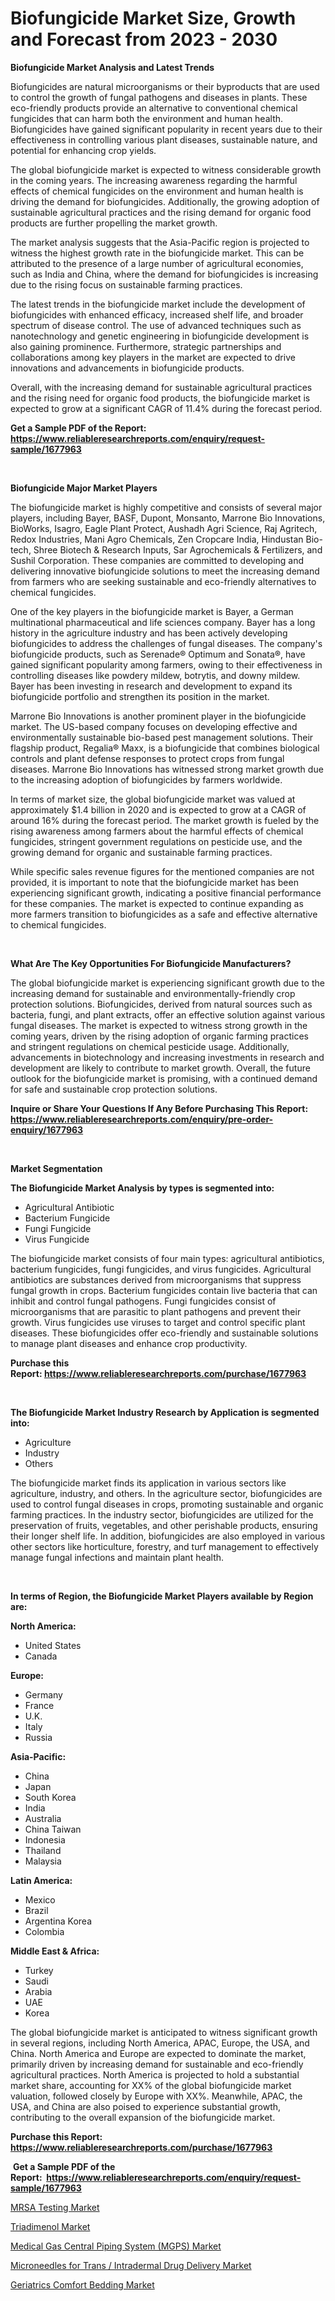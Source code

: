 <p><h1>Biofungicide Market Size, Growth and Forecast from 2023 - 2030</h1></p><p><strong>Biofungicide Market Analysis and Latest Trends</strong></p>
<p><p>Biofungicides are natural microorganisms or their byproducts that are used to control the growth of fungal pathogens and diseases in plants. These eco-friendly products provide an alternative to conventional chemical fungicides that can harm both the environment and human health. Biofungicides have gained significant popularity in recent years due to their effectiveness in controlling various plant diseases, sustainable nature, and potential for enhancing crop yields.</p><p>The global biofungicide market is expected to witness considerable growth in the coming years. The increasing awareness regarding the harmful effects of chemical fungicides on the environment and human health is driving the demand for biofungicides. Additionally, the growing adoption of sustainable agricultural practices and the rising demand for organic food products are further propelling the market growth.</p><p>The market analysis suggests that the Asia-Pacific region is projected to witness the highest growth rate in the biofungicide market. This can be attributed to the presence of a large number of agricultural economies, such as India and China, where the demand for biofungicides is increasing due to the rising focus on sustainable farming practices.</p><p>The latest trends in the biofungicide market include the development of biofungicides with enhanced efficacy, increased shelf life, and broader spectrum of disease control. The use of advanced techniques such as nanotechnology and genetic engineering in biofungicide development is also gaining prominence. Furthermore, strategic partnerships and collaborations among key players in the market are expected to drive innovations and advancements in biofungicide products.</p><p>Overall, with the increasing demand for sustainable agricultural practices and the rising need for organic food products, the biofungicide market is expected to grow at a significant CAGR of 11.4% during the forecast period.</p></p>
<p><strong>Get a Sample PDF of the Report:&nbsp; <a href="https://www.reliableresearchreports.com/enquiry/request-sample/1677963">https://www.reliableresearchreports.com/enquiry/request-sample/1677963</a></strong></p>
<p>&nbsp;</p>
<p><strong>Biofungicide Major Market Players</strong></p>
<p><p>The biofungicide market is highly competitive and consists of several major players, including Bayer, BASF, Dupont, Monsanto, Marrone Bio Innovations, BioWorks, Isagro, Eagle Plant Protect, Aushadh Agri Science, Raj Agritech, Redox Industries, Mani Agro Chemicals, Zen Cropcare India, Hindustan Bio-tech, Shree Biotech & Research Inputs, Sar Agrochemicals & Fertilizers, and Sushil Corporation. These companies are committed to developing and delivering innovative biofungicide solutions to meet the increasing demand from farmers who are seeking sustainable and eco-friendly alternatives to chemical fungicides.</p><p>One of the key players in the biofungicide market is Bayer, a German multinational pharmaceutical and life sciences company. Bayer has a long history in the agriculture industry and has been actively developing biofungicides to address the challenges of fungal diseases. The company's biofungicide products, such as Serenade® Optimum and Sonata®, have gained significant popularity among farmers, owing to their effectiveness in controlling diseases like powdery mildew, botrytis, and downy mildew. Bayer has been investing in research and development to expand its biofungicide portfolio and strengthen its position in the market.</p><p>Marrone Bio Innovations is another prominent player in the biofungicide market. The US-based company focuses on developing effective and environmentally sustainable bio-based pest management solutions. Their flagship product, Regalia® Maxx, is a biofungicide that combines biological controls and plant defense responses to protect crops from fungal diseases. Marrone Bio Innovations has witnessed strong market growth due to the increasing adoption of biofungicides by farmers worldwide.</p><p>In terms of market size, the global biofungicide market was valued at approximately $1.4 billion in 2020 and is expected to grow at a CAGR of around 16% during the forecast period. The market growth is fueled by the rising awareness among farmers about the harmful effects of chemical fungicides, stringent government regulations on pesticide use, and the growing demand for organic and sustainable farming practices.</p><p>While specific sales revenue figures for the mentioned companies are not provided, it is important to note that the biofungicide market has been experiencing significant growth, indicating a positive financial performance for these companies. The market is expected to continue expanding as more farmers transition to biofungicides as a safe and effective alternative to chemical fungicides.</p></p>
<p>&nbsp;</p>
<p><strong>What Are The Key Opportunities For Biofungicide Manufacturers?</strong></p>
<p><p>The global biofungicide market is experiencing significant growth due to the increasing demand for sustainable and environmentally-friendly crop protection solutions. Biofungicides, derived from natural sources such as bacteria, fungi, and plant extracts, offer an effective solution against various fungal diseases. The market is expected to witness strong growth in the coming years, driven by the rising adoption of organic farming practices and stringent regulations on chemical pesticide usage. Additionally, advancements in biotechnology and increasing investments in research and development are likely to contribute to market growth. Overall, the future outlook for the biofungicide market is promising, with a continued demand for safe and sustainable crop protection solutions.</p></p>
<p><strong>Inquire or Share Your Questions If Any Before Purchasing This Report: <a href="https://www.reliableresearchreports.com/enquiry/pre-order-enquiry/1677963">https://www.reliableresearchreports.com/enquiry/pre-order-enquiry/1677963</a></strong></p>
<p>&nbsp;</p>
<p><strong>Market Segmentation</strong></p>
<p><strong>The Biofungicide Market Analysis by types is segmented into:</strong></p>
<p><ul><li>Agricultural Antibiotic</li><li>Bacterium Fungicide</li><li>Fungi Fungicide</li><li>Virus Fungicide</li></ul></p>
<p><p>The biofungicide market consists of four main types: agricultural antibiotics, bacterium fungicides, fungi fungicides, and virus fungicides. Agricultural antibiotics are substances derived from microorganisms that suppress fungal growth in crops. Bacterium fungicides contain live bacteria that can inhibit and control fungal pathogens. Fungi fungicides consist of microorganisms that are parasitic to plant pathogens and prevent their growth. Virus fungicides use viruses to target and control specific plant diseases. These biofungicides offer eco-friendly and sustainable solutions to manage plant diseases and enhance crop productivity.</p></p>
<p><strong>Purchase this Report:&nbsp;<a href="https://www.reliableresearchreports.com/purchase/1677963">https://www.reliableresearchreports.com/purchase/1677963</a></strong></p>
<p>&nbsp;</p>
<p><strong>The Biofungicide Market Industry Research by Application is segmented into:</strong></p>
<p><ul><li>Agriculture</li><li>Industry</li><li>Others</li></ul></p>
<p><p>The biofungicide market finds its application in various sectors like agriculture, industry, and others. In the agriculture sector, biofungicides are used to control fungal diseases in crops, promoting sustainable and organic farming practices. In the industry sector, biofungicides are utilized for the preservation of fruits, vegetables, and other perishable products, ensuring their longer shelf life. In addition, biofungicides are also employed in various other sectors like horticulture, forestry, and turf management to effectively manage fungal infections and maintain plant health.</p></p>
<p>&nbsp;</p>
<p><strong>In terms of Region, the Biofungicide Market Players available by Region are:</strong></p>
<p>
    <p> <strong> North America: </strong>
        <ul>
            <li>United States</li>
            <li>Canada</li>
        </ul>
        </p> 
    <p> <strong> Europe: </strong>
        <ul>
            <li>Germany</li>
            <li>France</li>
            <li>U.K.</li>
            <li>Italy</li>
            <li>Russia</li>
        </ul>
        </p> 
    <p> <strong> Asia-Pacific: </strong>
        <ul>
            <li>China</li>
            <li>Japan</li>
            <li>South Korea</li>
            <li>India</li>
            <li>Australia</li>
            <li>China Taiwan</li>
            <li>Indonesia</li>
            <li>Thailand</li>
            <li>Malaysia</li>
        </ul>
        </p> 
    <p> <strong> Latin America: </strong>
        <ul>
            <li>Mexico</li>
            <li>Brazil</li>
            <li>Argentina Korea</li>
            <li>Colombia</li>
        </ul>
        </p> 
    <p> <strong> Middle East & Africa: </strong>
        <ul>
            <li>Turkey</li>
            <li>Saudi</li>
            <li>Arabia</li>
            <li>UAE</li>
            <li>Korea</li>
        </ul>
    </p>
    </p>
<p><p>The global biofungicide market is anticipated to witness significant growth in several regions, including North America, APAC, Europe, the USA, and China. North America and Europe are expected to dominate the market, primarily driven by increasing demand for sustainable and eco-friendly agricultural practices. North America is projected to hold a substantial market share, accounting for XX% of the global biofungicide market valuation, followed closely by Europe with XX%. Meanwhile, APAC, the USA, and China are also poised to experience substantial growth, contributing to the overall expansion of the biofungicide market.</p></p>
<p><strong>Purchase this Report: <a href="https://www.reliableresearchreports.com/purchase/1677963">https://www.reliableresearchreports.com/purchase/1677963</a></strong></p>
<p>&nbsp;<strong>Get a Sample PDF of the Report:&nbsp;&nbsp;<a href="https://www.reliableresearchreports.com/enquiry/request-sample/1677963">https://www.reliableresearchreports.com/enquiry/request-sample/1677963</a></strong></p>
<p><strong></strong></p>
<p><p><a href="https://www.linkedin.com/pulse/mrsa-testing-market-research-report-unlocks-analysis-financial/">MRSA Testing Market</a></p><p><a href="https://github.com/scarol104/Market-Research-Report-List-1/blob/main/triadimenol-market.md">Triadimenol Market</a></p><p><a href="https://medium.com/@dessiefadel/medical-gas-central-piping-system-mgps-market-size-market-outlook-and-market-forecast-2023-to-fed2b30dc249">Medical Gas Central Piping System (MGPS) Market</a></p><p><a href="https://www.linkedin.com/pulse/microneedles-trans-intradermal-drug-delivery-market-size-growth/">Microneedles for Trans / Intradermal Drug Delivery Market</a></p><p><a href="https://medium.com/@marcellakin2023/geriatrics-comfort-bedding-market-trends-and-market-analysis-forecasted-for-period-2023-2030-81b2c61ec96d">Geriatrics Comfort Bedding Market</a></p></p>